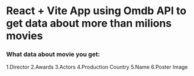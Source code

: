 # React + Vite App using Omdb API to get data about more than milions movies

### What data about movie you get:
1.Director
2.Awards
3.Actors
4.Production Country
5.Name
6.Poster Image
